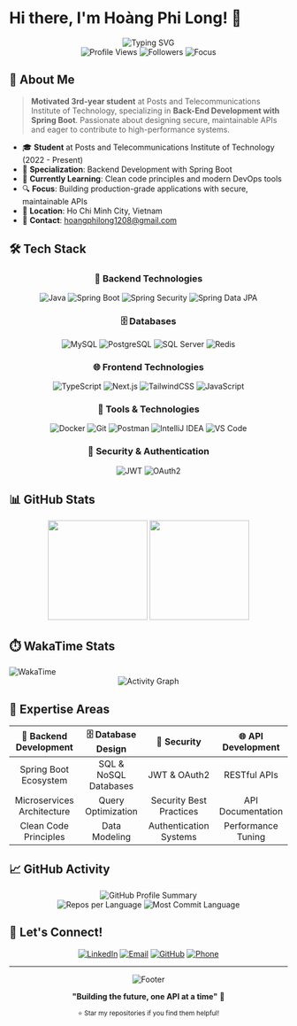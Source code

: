 # Hi there, I'm Hoàng Phi Long! 👋

<div align="center">
  <img src="https://readme-typing-svg.herokuapp.com?font=Fira+Code&weight=600&size=28&pause=1000&color=2F81F7&center=true&vCenter=true&width=600&lines=Backend+Developer;Spring+Boot+Enthusiast;Full-Stack+Engineer;PTIT+Student" alt="Typing SVG" />
</div>

<div align="center">
  <img src="https://komarev.com/ghpvc/?username=Lezh1n1208&color=blue&style=flat-square&label=Profile+Views" alt="Profile Views" />
  <img src="https://img.shields.io/github/followers/Lezh1n1208?style=flat-square&color=blue&label=Followers" alt="Followers" />
  <img src="https://img.shields.io/badge/Focus-Backend%20Development-blue?style=flat-square" alt="Focus" />
</div>

## 🚀 About Me

> **Motivated 3rd-year student** at Posts and Telecommunications Institute of Technology, specializing in **Back-End Development with Spring Boot**. Passionate about designing secure, maintainable APIs and eager to contribute to high-performance systems.

- 🎓 **Student** at Posts and Telecommunications Institute of Technology (2022 - Present)
- 💼 **Specialization**: Backend Development with Spring Boot
- 🌱 **Currently Learning**: Clean code principles and modern DevOps tools
- 🔍 **Focus**: Building production-grade applications with secure, maintainable APIs
- 📍 **Location**: Ho Chi Minh City, Vietnam
- 📧 **Contact**: hoangphilong1208@gmail.com

## 🛠️ Tech Stack

<div align="center">

### 🔧 Backend Technologies
![Java](https://img.shields.io/badge/Java-ED8B00?style=for-the-badge&logo=openjdk&logoColor=white)
![Spring Boot](https://img.shields.io/badge/Spring_Boot-6DB33F?style=for-the-badge&logo=spring-boot&logoColor=white)
![Spring Security](https://img.shields.io/badge/Spring_Security-6DB33F?style=for-the-badge&logo=spring-security&logoColor=white)
![Spring Data JPA](https://img.shields.io/badge/Spring_Data_JPA-6DB33F?style=for-the-badge&logo=spring&logoColor=white)

### 🗄️ Databases
![MySQL](https://img.shields.io/badge/MySQL-4479A1?style=for-the-badge&logo=mysql&logoColor=white)
![PostgreSQL](https://img.shields.io/badge/PostgreSQL-336791?style=for-the-badge&logo=postgresql&logoColor=white)
![SQL Server](https://img.shields.io/badge/SQL_Server-CC2927?style=for-the-badge&logo=microsoft-sql-server&logoColor=white)
![Redis](https://img.shields.io/badge/Redis-DC382D?style=for-the-badge&logo=redis&logoColor=white)

### 🌐 Frontend Technologies
![TypeScript](https://img.shields.io/badge/TypeScript-3178C6?style=for-the-badge&logo=typescript&logoColor=white)
![Next.js](https://img.shields.io/badge/Next.js-000000?style=for-the-badge&logo=next.js&logoColor=white)
![TailwindCSS](https://img.shields.io/badge/Tailwind_CSS-38B2AC?style=for-the-badge&logo=tailwind-css&logoColor=white)
![JavaScript](https://img.shields.io/badge/JavaScript-F7DF1E?style=for-the-badge&logo=javascript&logoColor=black)

### 🚀 Tools & Technologies
![Docker](https://img.shields.io/badge/Docker-2496ED?style=for-the-badge&logo=docker&logoColor=white)
![Git](https://img.shields.io/badge/Git-F05032?style=for-the-badge&logo=git&logoColor=white)
![Postman](https://img.shields.io/badge/Postman-FF6C37?style=for-the-badge&logo=postman&logoColor=white)
![IntelliJ IDEA](https://img.shields.io/badge/IntelliJ_IDEA-000000?style=for-the-badge&logo=intellij-idea&logoColor=white)
![VS Code](https://img.shields.io/badge/VS_Code-007ACC?style=for-the-badge&logo=visual-studio-code&logoColor=white)

### 🔐 Security & Authentication
![JWT](https://img.shields.io/badge/JWT-000000?style=for-the-badge&logo=json-web-tokens&logoColor=white)
![OAuth2](https://img.shields.io/badge/OAuth2-4285F4?style=for-the-badge&logo=google&logoColor=white)

</div>

## 📊 GitHub Stats

<div align="center">
  <img height="180em" src="https://github-readme-stats-sigma-five.vercel.app/api?username=Lezh1n1208&show_icons=true&theme=tokyonight&include_all_commits=true&count_private=true&hide_border=true"/>
  <img height="180em" src="https://github-readme-stats-sigma-five.vercel.app/api/top-langs/?username=Lezh1n1208&layout=compact&langs_count=8&theme=tokyonight&hide_border=true"/>
</div>

## ⏱️ WakaTime Stats

<div align="left">
  <img src="https://wakatime.com/badge/user/6126e6bb-a5ef-4de3-bf34-61b4eef64d2c.svg" alt="WakaTime" />
</div>

<div align="center">
  <img src="https://github-readme-activity-graph.vercel.app/graph?username=Lezh1n1208&theme=tokyo-night&hide_border=true&custom_title=Contribution%20Activity" alt="Activity Graph" />
</div>

## 🎯 Expertise Areas

<div align="center">

| 🔧 **Backend Development** | 🗄️ **Database Design** | 🔐 **Security** | 🌐 **API Development** |
|:--:|:--:|:--:|:--:|
| Spring Boot Ecosystem | SQL & NoSQL Databases | JWT & OAuth2 | RESTful APIs |
| Microservices Architecture | Query Optimization | Security Best Practices | API Documentation |
| Clean Code Principles | Data Modeling | Authentication Systems | Performance Tuning |

</div>

## 📈 GitHub Activity

<div align="center">
  <img src="https://github-profile-summary-cards.vercel.app/api/cards/profile-details?username=Lezh1n1208&theme=tokyonight" alt="GitHub Profile Summary" />
</div>

<div align="center">
  <img src="https://github-profile-summary-cards.vercel.app/api/cards/repos-per-language?username=Lezh1n1208&theme=tokyonight" alt="Repos per Language" />
  <img src="https://github-profile-summary-cards.vercel.app/api/cards/most-commit-language?username=Lezh1n1208&theme=tokyonight" alt="Most Commit Language" />
</div>

## 🤝 Let's Connect!

<div align="center">

[![LinkedIn](https://img.shields.io/badge/LinkedIn-0077B5?style=for-the-badge&logo=linkedin&logoColor=white)](https://www.linkedin.com/in/long-hoang120804/)
[![Email](https://img.shields.io/badge/Email-D14836?style=for-the-badge&logo=gmail&logoColor=white)](mailto:hoangphilong1208@gmail.com)
[![GitHub](https://img.shields.io/badge/GitHub-100000?style=for-the-badge&logo=github&logoColor=white)](https://github.com/Lezh1n1208)
[![Phone](https://img.shields.io/badge/Phone-25D366?style=for-the-badge&logo=whatsapp&logoColor=white)](tel:+84908706795)

</div>

---

<div align="center">
  <img src="https://capsule-render.vercel.app/api?type=waving&color=gradient&height=100&section=footer" alt="Footer" />
  
  **"Building the future, one API at a time"** 🚀
  
  <sub>⭐ Star my repositories if you find them helpful!</sub>
</div>
